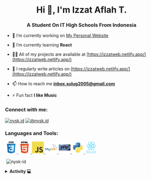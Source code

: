 <h1 align="center">Hi 👋, I'm Izzat Aflah T.</h1>
<h3 align="center">A Student On IT High Schools From Indonesia</h3>

- 🔭 I’m currently working on [My Personal Website](https://izzatweb.netlify.app/)

- 🌱 I’m currently learning **React**

- 👨‍💻 All of my projects are available at [https://izzatweb.netlify.app/](https://izzatweb.netlify.app/)

- 📝 I regularly write articles on [https://izzatweb.netlify.app/](https://izzatweb.netlify.app/)

- 📫 How to reach me **inbox.sulug2005@gmail.com**

- ⚡ Fun fact **I like Music**

<h3 align="left">Connect with me:</h3>
<p align="left">
<a href="https://twitter.com/nysk.id" target="blank"><img align="center" src="https://raw.githubusercontent.com/rahuldkjain/github-profile-readme-generator/master/src/images/icons/Social/twitter.svg" alt="nysk.id" height="30" width="40" /></a>
<a href="https://www.instagram.com/nysk.id/?utm_medium=copy_link" target="blank"><img align="center" src="https://raw.githubusercontent.com/rahuldkjain/github-profile-readme-generator/master/src/images/icons/Social/instagram.svg" alt="@nysk.id" height="30" width="40" /></a>
</p>

<h3 align="left">Languages and Tools:</h3>
<p align="left"> <a href="https://www.w3schools.com/css/" target="_blank" rel="noreferrer"> <img src="https://raw.githubusercontent.com/devicons/devicon/master/icons/css3/css3-original-wordmark.svg" alt="css3" width="40" height="40"/> </a> <a href="https://www.w3.org/html/" target="_blank" rel="noreferrer"> <img src="https://raw.githubusercontent.com/devicons/devicon/master/icons/html5/html5-original-wordmark.svg" alt="html5" width="40" height="40"/> </a> <a href="https://developer.mozilla.org/en-US/docs/Web/JavaScript" target="_blank" rel="noreferrer"> <img src="https://raw.githubusercontent.com/devicons/devicon/master/icons/javascript/javascript-original.svg" alt="javascript" width="40" height="40"/> </a> <a href="https://www.mysql.com/" target="_blank" rel="noreferrer"> <img src="https://raw.githubusercontent.com/devicons/devicon/master/icons/mysql/mysql-original-wordmark.svg" alt="mysql" width="40" height="40"/> </a> <a href="https://www.php.net" target="_blank" rel="noreferrer"> <img src="https://raw.githubusercontent.com/devicons/devicon/master/icons/php/php-original.svg" alt="php" width="40" height="40"/> </a> <a href="https://www.python.org" target="_blank" rel="noreferrer"> <img src="https://raw.githubusercontent.com/devicons/devicon/master/icons/python/python-original.svg" alt="python" width="40" height="40"/> </a> <a href="https://reactjs.org/" target="_blank" rel="noreferrer"> <img src="https://raw.githubusercontent.com/devicons/devicon/master/icons/react/react-original-wordmark.svg" alt="react" width="40" height="40"/> </a> </p>

<p>&nbsp;<img align="center" src="https://github-readme-stats.vercel.app/api?username=nysk-id&show_icons=true&locale=en" alt="nysk-id" /></p>

<details>
<summary><b>Activity 💻</b></summary>
<br>
  
![Tomo top langs](https://github-readme-stats.vercel.app/api/top-langs?username=nysk-id&layout=compact&show_icons=true&theme=outrun)

</details>

